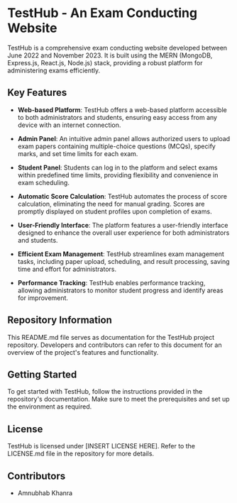 # TestHub - An Exam Conducting Website

TestHub is a comprehensive exam conducting website developed between June 2022 and November 2023. It is built using the MERN (MongoDB, Express.js, React.js, Node.js) stack, providing a robust platform for administering exams efficiently.

## Key Features

- **Web-based Platform**: TestHub offers a web-based platform accessible to both administrators and students, ensuring easy access from any device with an internet connection.

- **Admin Panel**: An intuitive admin panel allows authorized users to upload exam papers containing multiple-choice questions (MCQs), specify marks, and set time limits for each exam.

- **Student Panel**: Students can log in to the platform and select exams within predefined time limits, providing flexibility and convenience in exam scheduling.

- **Automatic Score Calculation**: TestHub automates the process of score calculation, eliminating the need for manual grading. Scores are promptly displayed on student profiles upon completion of exams.

- **User-Friendly Interface**: The platform features a user-friendly interface designed to enhance the overall user experience for both administrators and students.

- **Efficient Exam Management**: TestHub streamlines exam management tasks, including paper upload, scheduling, and result processing, saving time and effort for administrators.

- **Performance Tracking**: TestHub enables performance tracking, allowing administrators to monitor student progress and identify areas for improvement.

## Repository Information

This README.md file serves as documentation for the TestHub project repository. Developers and contributors can refer to this document for an overview of the project's features and functionality.

## Getting Started

To get started with TestHub, follow the instructions provided in the repository's documentation. Make sure to meet the prerequisites and set up the environment as required.

## License

TestHub is licensed under [INSERT LICENSE HERE]. Refer to the LICENSE.md file in the repository for more details.

## Contributors

- Amnubhab Khanra
